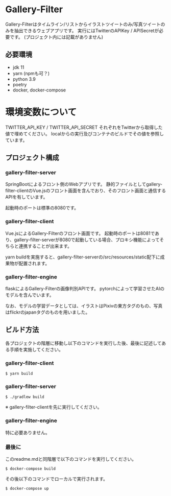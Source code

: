 # Gallery-Filter

Gallery-Filterはタイムライン/リストからイラストツイートのみ/写真ツイートのみを抽出できるウェブアプリです。
実行にはTwitterのAPIKey / APISecretが必要です。
(プロジェクト内には記載がありません)

## 必要環境
* jdk 11
* yarn (npmも可？)
* python 3.9
* poetry
* docker, docker-compose

# 環境変数について
TWITTER_API_KEY / TWITTER_API_SECRET それぞれをTwitterから取得した値で埋めてください。
localからの実行及びコンテナのビルドでその値を参照しています。

## プロジェクト構成
### gallery-filter-server
SpringBootによるフロント側のWebアプリです。
静的ファイルとしてgallery-filter-clientのVue.jsのフロント画面を含んでおり、そのフロント画面と通信するAPIを有しています。

起動時のポートは標準の8080です。

### gallery-filter-client
Vue.jsによるGallery-Filterのフロント画面です。
起動時のポートは8081であり、gallery-filter-serverが8080で起動している場合、プロキシ機能によってそちらと連携することが出来ます。

yarn buildを実施すると、gallery-filter-serverの/src/resources/static配下に成果物が配置されます。

### gallery-filter-engine
flaskによるGallery-Filterの画像判別APIです。
pytorchによって学習させたAIのモデルを含んでいます。

なお、モデルの学習データとしては、イラストはPixivの東方タグのもの、写真はflickrのjapanタグのものを用いました。

## ビルド方法
各プロジェクトの階層に移動し以下のコマンドを実行した後、最後に記述してある手順を実施してください。
### gallery-filter-client
```
$ yarn build
```
### gallery-filter-server
```
$ ./gradlew build
```
※ gallery-filter-clientを先に実行してください。

### gallery-filter-engine
特に必要ありません。

### 最後に
このreadme.mdと同階層で以下のコマンドを実行してください。
```
$ docker-compose build
```
その後以下のコマンドでローカルで実行されます。
```
$ docker-compose up
```